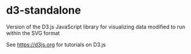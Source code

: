 # d3-standalone
Version of the D3.js JavaScript library for visualizing data modified to run within the SVG format

See https://d3js.org for tutorials on D3.js
